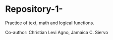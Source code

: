 # Repository-1-
Practice of text, math and logical functions.

Co-author:
Christian Levi Agno, Jamaica C. Siervo
